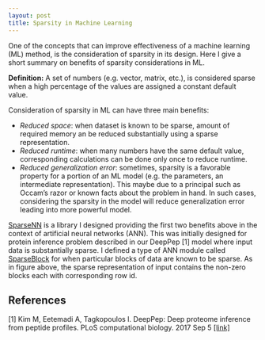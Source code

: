 ```yaml
---
layout: post
title: Sparsity in Machine Learning
---
```

One of the concepts that can improve effectiveness of a machine learning (ML) method, is the consideration of sparsity in its design. Here I give a short summary on benefits of sparsity considerations in ML.

**Definition:** A set of numbers (e.g. vector, matrix, etc.), is considered sparse when a high percentage of the values are assigned a constant default value.

Consideration of sparsity in ML can have three main benefits:
- *Reduced space*: when dataset is known to be sparse, amount of required memory an be reduced substantially using a sparse representation.
- *Reduced runtime*: when many numbers have the same default value, corresponding calculations can be done only once to reduce runtime.
- *Reduced generalization error*: sometimes, sparsity is a favorable property for a portion of an ML model (e.g. the parameters, an intermediate representation). This maybe due to a principal such as Occam’s razor or known facts about the problem in hand. In such cases, considering the sparsity in the model will reduce generalization error leading into more powerful model.

[SparseNN](https://github.com/ameenetemady/SparseNN) is a library I designed providing the first two benefits above in the context of artificial neural networks (ANN). This was initially designed for protein inference problem described in our DeepPep [1] model where input data is substantially sparse. I defined a type of ANN module called [SparseBlock](https://github.com/ameenetemady/SparseNN/blob/master/doc/sparseBlockModules.md) for when particular blocks of data are known to be sparse. As in figure above, the sparse representation of input contains the non-zero blocks each with corresponding row id.

## References

[1] Kim M, Eetemadi A, Tagkopoulos I. DeepPep: Deep proteome inference from peptide profiles. PLoS computational biology. 2017 Sep 5 [[link]](http://journals.plos.org/ploscompbiol/article?id=10.1371/journal.pcbi.1005661)
